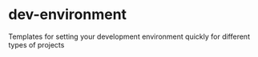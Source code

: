 # dev-environment
Templates for setting your development environment quickly for different types of projects

